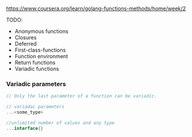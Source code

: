 https://www.coursera.org/learn/golang-functions-methods/home/week/2

TODO:
- Anonymous functions
- Closures
- Deferred
- First-class-functions
- Function environment
- Return functions
- Variadic functions

### Variadic parameters

```go
// Only the last parameter of a function can be variadic.

// variadac parameters
...<some_type>

//unlimited number of values and any type
...interface{}
```
